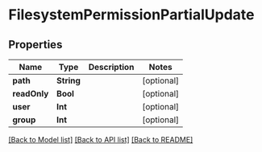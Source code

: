 # FilesystemPermissionPartialUpdate

## Properties

Name | Type | Description | Notes
------------ | ------------- | ------------- | -------------
**path** | **String** |  | [optional] 
**readOnly** | **Bool** |  | [optional] 
**user** | **Int** |  | [optional] 
**group** | **Int** |  | [optional] 

[[Back to Model list]](../#documentation-for-models) [[Back to API list]](../#documentation-for-api-endpoints) [[Back to README]](../)


